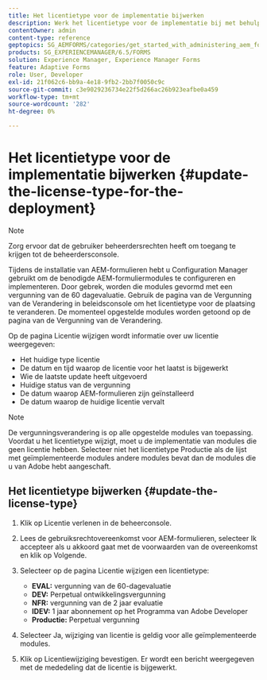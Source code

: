 ```yaml
---
title: Het licentietype voor de implementatie bijwerken
description: Werk het licentietype voor de implementatie bij met behulp van de pagina Change License in de beheerconsole.
contentOwner: admin
content-type: reference
geptopics: SG_AEMFORMS/categories/get_started_with_administering_aem_forms_on_jee
products: SG_EXPERIENCEMANAGER/6.5/FORMS
solution: Experience Manager, Experience Manager Forms
feature: Adaptive Forms
role: User, Developer
exl-id: 21f062c6-bb9a-4e18-9fb2-2bb7f0050c9c
source-git-commit: c3e9029236734e22f5d266ac26b923eafbe0a459
workflow-type: tm+mt
source-wordcount: '282'
ht-degree: 0%

---
```


# Het licentietype voor de implementatie bijwerken {#update-the-license-type-for-the-deployment}

>[!NOTE]
> 
> Zorg ervoor dat de gebruiker beheerdersrechten heeft om toegang te krijgen tot de beheerdersconsole.

Tijdens de installatie van AEM-formulieren hebt u Configuration Manager gebruikt om de benodigde AEM-formuliermodules te configureren en implementeren. Door gebrek, worden die modules gevormd met een vergunning van de 60 dagevaluatie. Gebruik de pagina van de Vergunning van de Verandering in beleidsconsole om het licentietype voor de plaatsing te veranderen. De momenteel opgestelde modules worden getoond op de pagina van de Vergunning van de Verandering.

Op de pagina Licentie wijzigen wordt informatie over uw licentie weergegeven:

* Het huidige type licentie
* De datum en tijd waarop de licentie voor het laatst is bijgewerkt
* Wie de laatste update heeft uitgevoerd
* Huidige status van de vergunning
* De datum waarop AEM-formulieren zijn geïnstalleerd
* De datum waarop de huidige licentie vervalt

>[!NOTE]
>
>De vergunningsverandering is op alle opgestelde modules van toepassing. Voordat u het licentietype wijzigt, moet u de implementatie van modules die geen licentie hebben. Selecteer niet het licentietype Productie als de lijst met geïmplementeerde modules andere modules bevat dan de modules die u van Adobe hebt aangeschaft.

## Het licentietype bijwerken {#update-the-license-type}

1. Klik op Licentie verlenen in de beheerconsole.
1. Lees de gebruiksrechtovereenkomst voor AEM-formulieren, selecteer Ik accepteer als u akkoord gaat met de voorwaarden van de overeenkomst en klik op Volgende.
1. Selecteer op de pagina Licentie wijzigen een licentietype:

   * **EVAL:** vergunning van de 60-dagevaluatie
   * **DEV:** Perpetual ontwikkelingsvergunning
   * **NFR:** vergunning van de 2 jaar evaluatie
   * **IDEV:** 1 jaar abonnement op het Programma van Adobe Developer
   * **Productie:** Perpetual vergunning

1. Selecteer Ja, wijziging van licentie is geldig voor alle geïmplementeerde modules.
1. Klik op Licentiewijziging bevestigen. Er wordt een bericht weergegeven met de mededeling dat de licentie is bijgewerkt.
